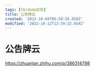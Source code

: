 ```yaml
---
tags: [TA/demo实现]
title: 公告牌云
created: '2022-10-04T06:58:26.850Z'
modified: '2022-10-12T12:39:22.654Z'
---
```


# 公告牌云
https://zhuanlan.zhihu.com/p/386314798
